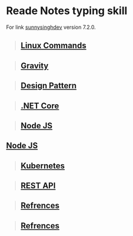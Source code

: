 # Reade Notes typing skill

For link [sunnysinghdev](http://sunysinghdev.github.io) version 7.2.0.

> ## [Linux Commands](linuxcommand)

> ## [Gravity](gravity)

> ## [Design Pattern](designpattern)

> ## [.NET Core](dotnetcore)

> ## [Node JS](nodejs)

## [Node JS](python)

> ## [Kubernetes](kubernetes)

> ## [REST API](restapi)

> ## [Refrences](books)

> ## [Refrences](sql)
